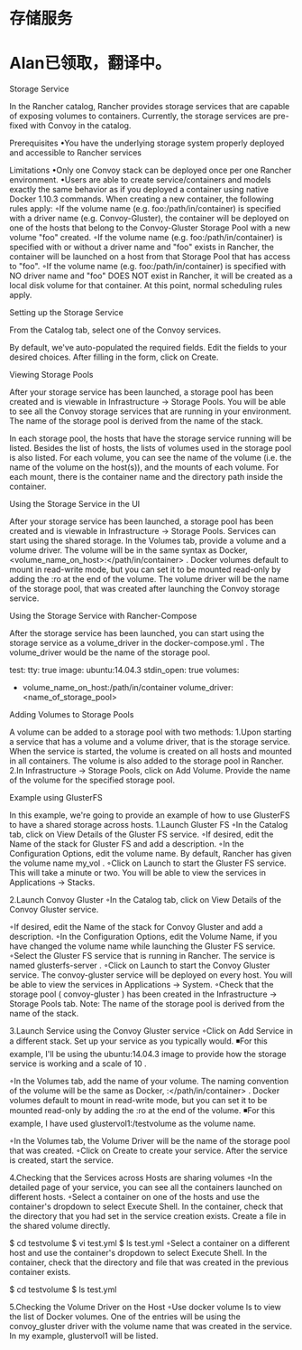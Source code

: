 # 存储服务
# Alan已领取，翻译中。
Storage Service


In the Rancher catalog, Rancher provides storage services that are capable of exposing volumes to containers. Currently, the storage services are pre-fixed with  Convoy  in the catalog. 

Prerequisites
•You have the underlying storage system properly deployed and accessible to Rancher services

Limitations
•Only one Convoy stack can be deployed once per one Rancher environment. 
•Users are able to create service/containers and models exactly the same behavior as if you deployed a container using native Docker 1.10.3 commands. When creating a new container, the following rules apply: ◦If the volume name (e.g. foo:/path/in/container) is specified with a driver name (e.g. Convoy-Gluster), the container will be deployed on one of the hosts that belong to the Convoy-Gluster Storage Pool with a new volume "foo" created.
◦If the volume name (e.g. foo:/path/in/container) is specified with or without a driver name and "foo" exists in Rancher, the container will be launched on a host from that Storage Pool that has access to "foo".
◦If the volume name (e.g. foo:/path/in/container) is specified with NO driver name and "foo" DOES NOT exist in Rancher, it will be created as a local disk volume for that container. At this point, normal scheduling rules apply. 


Setting up the Storage Service

From the Catalog tab, select one of the Convoy services. 

By default, we've auto-populated the required fields. Edit the fields to your desired choices. After filling in the form, click on Create. 

Viewing Storage Pools

After your storage service has been launched, a storage pool has been created and is viewable in Infrastructure -> Storage Pools. You will be able to see all the Convoy storage services that are running in your environment. The name of the storage pool is derived from the name of the stack.

In each storage pool, the hosts that have the storage service running will be listed. Besides the list of hosts, the lists of volumes used in the storage pool is also listed. For each volume, you can see the name of the volume (i.e. the name of the volume on the host(s)), and the mounts of each volume. For each mount, there is the container name and the directory path inside the container. 

Using the Storage Service in the UI

After your storage service has been launched, a storage pool has been created and is viewable in Infrastructure -> Storage Pools. Services can start using the shared storage. In the Volumes tab, provide a volume and a volume driver. The volume will be in the same syntax as Docker,  <volume_name_on_host>:</path/in/container> . Docker volumes default to mount in read-write mode, but you can set it to be mounted read-only by adding the  :ro  at the end of the volume. The volume driver will be the name of the storage pool, that was created after launching the Convoy storage service. 

Using the Storage Service with Rancher-Compose

After the storage service has been launched, you can start using the storage service as a  volume_driver  in the  docker-compose.yml . The  volume_driver  would be the name of the storage pool.

test:
  tty: true
  image: ubuntu:14.04.3
  stdin_open: true
  volumes:
  - volume_name_on_host:/path/in/container
  volume_driver: <name_of_storage_pool>

Adding Volumes to Storage Pools

A volume can be added to a storage pool with two methods:
1.Upon starting a service that has a volume and a volume driver, that is the storage service. When the service is started, the volume is created on all hosts and mounted in all containers. The volume is also added to the storage pool in Rancher.
2.In Infrastructure -> Storage Pools, click on Add Volume. Provide the name of the volume for the specified storage pool. 

Example using GlusterFS


In this example, we're going to provide an example of how to use GlusterFS to have a shared storage across hosts.
1.Launch Gluster FS ◦In the Catalog tab, click on View Details of the Gluster FS service.
◦If desired, edit the Name of the stack for Gluster FS and add a description.
◦In the Configuration Options, edit the volume name. By default, Rancher has given the volume name  my_vol . 
◦Click on Launch to start the Gluster FS service. This will take a minute or two. You will be able to view the services in Applications -> Stacks.

2.Launch Convoy Gluster ◦In the Catalog tab, click on View Details of the Convoy Gluster service.

◦If desired, edit the Name of the stack for Convoy Gluster and add a description.
◦In the Configuration Options, edit the Volume Name, if you have changed the volume name while launching the Gluster FS service.
◦Select the Gluster FS service that is running in Rancher. The service is named  glusterfs-server . 
◦Click on Launch to start the Convoy Gluster service. The  convoy-gluster  service will be deployed on every host. You will be able to view the services in Applications -> System.
◦Check that the storage pool ( convoy-gluster ) has been created in the Infrastructure -> Storage Pools tab. Note: The name of the storage pool is derived from the name of the stack.

3.Launch Service using the Convoy Gluster service ◦Click on Add Service in a different stack. Set up your service as you typically would. ◾For this example, I'll be using the  ubuntu:14.04.3  image to provide how the storage service is working and a scale of  10 .

◦In the Volumes tab, add the name of your volume. The naming convention of the volume will be the same as Docker,  <docker-volume-name>:</path/in/container> . Docker volumes default to mount in read-write mode, but you can set it to be mounted read-only by adding the  :ro  at the end of the volume. ◾For this example, I have used  glustervol1:/testvolume  as the volume name.

◦In the Volumes tab, the Volume Driver will be the name of the storage pool that was created. 
◦Click on Create to create your service. After the service is created, start the service. 



4.Checking that the Services across Hosts are sharing volumes
◦In the detailed page of your service, you can see all the containers launched on different hosts.
◦Select a container on one of the hosts and use the container's dropdown to select Execute Shell. In the container, check that the directory that you had set in the service creation exists. Create a file in the shared volume directly. 

$ cd testvolume
$ vi test.yml
$ ls
test.yml
◦Select a container on a different host and use the container's dropdown to select Execute Shell. In the container, check that the directory and file that was created in the previous container exists. 

$ cd testvolume
$ ls
test.yml

5.Checking the Volume Driver on the Host ◦Use  docker volume ls  to view the list of Docker volumes. One of the entries will be using the  convoy_gluster  driver with the volume name that was created in the service. In my example,  glustervol1  will be listed. 

